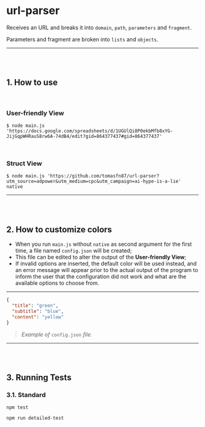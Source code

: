 # url-parser

Receives an URL and breaks it into `domain`, `path`, `parameters` and `fragment`.

Parameters and fragment are broken into `lists`  and `objects`.

---

<br><br>

## 1. How to use

<br>

### User-friendly View

```console
$ node main.js 'https://docs.google.com/spreadsheets/d/1UGUlQi8P0ekbMfb8xYG-JijGqpWHRauS8rw6A-74dB4/edit?gid=864377437#gid=864377437'
```

<br>

### Struct View 

```console
$ node main.js 'https://github.com/tomasfn87/url-parser?utm_source=adpower&utm_medium=cpc&utm_campaign=ai-hype-is-a-lie' native
```

---

<br><br>

## 2. How to customize colors

- When you run `main.js` without `native` as second argument for the first time, a file named `config.json` will be created;
- This file can be edited to alter the output of the **User-friendly View**;
- If invalid options are inserted, the default color will be used instead, and an error message will appear prior to the actual output of the program to inform the user that the configuration did not work and what are the available options to choose from.

---

```json
{
  "title": "green",
  "subtitle": "blue",
  "content": "yellow"
}
```

> *Example of* `config.json` *file.*

---

<br><br>

## 3. Running Tests

### 3.1. Standard

```console
npm test
```

```console
npm run detailed-test
```

